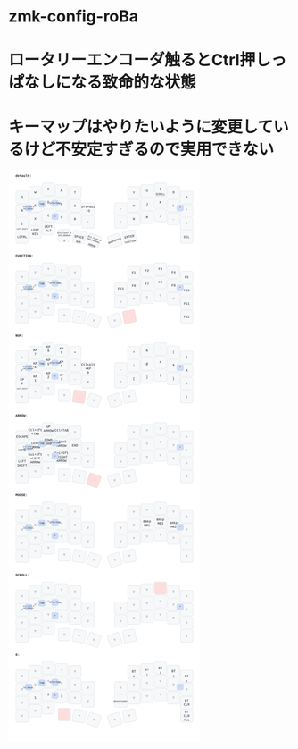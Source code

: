 # zmk-config-roBa

# ロータリーエンコーダ触るとCtrl押しっぱなしになる致命的な状態
# キーマップはやりたいように変更しているけど不安定すぎるので実用できない

<img src="keymap-drawer/roBa.svg" >